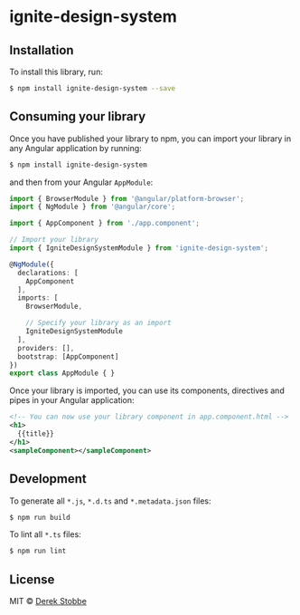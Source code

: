 # ignite-design-system

## Installation

To install this library, run:

```bash
$ npm install ignite-design-system --save
```

## Consuming your library

Once you have published your library to npm, you can import your library in any Angular application by running:

```bash
$ npm install ignite-design-system
```

and then from your Angular `AppModule`:

```typescript
import { BrowserModule } from '@angular/platform-browser';
import { NgModule } from '@angular/core';

import { AppComponent } from './app.component';

// Import your library
import { IgniteDesignSystemModule } from 'ignite-design-system';

@NgModule({
  declarations: [
    AppComponent
  ],
  imports: [
    BrowserModule,

    // Specify your library as an import
    IgniteDesignSystemModule
  ],
  providers: [],
  bootstrap: [AppComponent]
})
export class AppModule { }
```

Once your library is imported, you can use its components, directives and pipes in your Angular application:

```xml
<!-- You can now use your library component in app.component.html -->
<h1>
  {{title}}
</h1>
<sampleComponent></sampleComponent>
```

## Development

To generate all `*.js`, `*.d.ts` and `*.metadata.json` files:

```bash
$ npm run build
```

To lint all `*.ts` files:

```bash
$ npm run lint
```

## License

MIT © [Derek Stobbe](mailto:derek_stobbe@ultimatesoftware.com)
